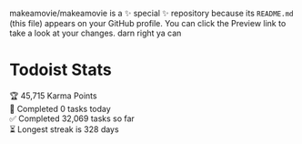makeamovie/makeamovie is a ✨ special ✨ repository because its `README.md` (this file) appears on your GitHub profile.
You can click the Preview link to take a look at your changes. darn right ya can

# Todoist Stats

<!-- TODO-IST:START -->
🏆  45,715 Karma Points           
🌸  Completed 0 tasks today           
✅  Completed 32,069 tasks so far           
⏳  Longest streak is 328 days
<!-- TODO-IST:END -->
